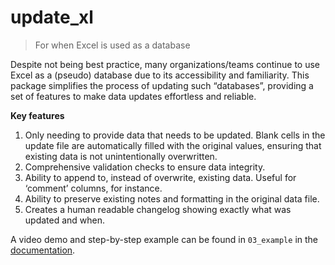 # update_xl


<!-- WARNING: THIS FILE WAS AUTOGENERATED! DO NOT EDIT! -->

> For when Excel is used as a database

Despite not being best practice, many organizations/teams continue to
use Excel as a (pseudo) database due to its accessibility and
familiarity. This package simplifies the process of updating such
“databases”, providing a set of features to make data updates effortless
and reliable.

**Key features**

1.  Only needing to provide data that needs to be updated. Blank cells
    in the update file are automatically filled with the original
    values, ensuring that existing data is not unintentionally
    overwritten.
2.  Comprehensive validation checks to ensure data integrity.
3.  Ability to append to, instead of overwrite, existing data. Useful
    for ‘comment’ columns, for instance.  
4.  Ability to preserve existing notes and formatting in the original
    data file.
5.  Creates a human readable changelog showing exactly what was updated
    and when.

A video demo and step-by-step example can be found in `03_example` in
the [documentation](https://pyronone.github.io/update_xl/example.html).

